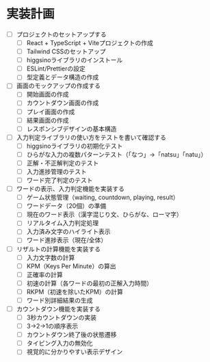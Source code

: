 # 実装計画

- [ ] プロジェクトのセットアップする
  - [ ] React + TypeScript + Viteプロジェクトの作成
  - [ ] Tailwind CSSのセットアップ
  - [ ] higgsinoライブラリのインストール
  - [ ] ESLint/Prettierの設定
  - [ ] 型定義とデータ構造の作成

- [ ] 画面のモックアップの作成する
  - [ ] 開始画面の作成
  - [ ] カウントダウン画面の作成
  - [ ] プレイ画面の作成
  - [ ] 結果画面の作成
  - [ ] レスポンシブデザインの基本構造

- [ ] 入力判定ライブラリの使い方をテストを書いて確認する
  - [ ] higgsinoライブラリの初期化テスト
  - [ ] ひらがな入力の複数パターンテスト（「なつ」→「natsu」「natu」）
  - [ ] 正解・不正解判定のテスト
  - [ ] 入力進捗管理のテスト
  - [ ] ワード完了判定のテスト

- [ ] ワードの表示、入力判定機能を実装する
  - [ ] ゲーム状態管理（waiting, countdown, playing, result）
  - [ ] ワードデータ（20個）の準備
  - [ ] 現在のワード表示（漢字混じり文、ひらがな、ローマ字）
  - [ ] リアルタイム入力判定処理
  - [ ] 入力済み文字のハイライト表示
  - [ ] ワード進捗表示（現在/全体）

- [ ] リザルトの計算機能を実装する
  - [ ] 入力文字数の計算
  - [ ] KPM（Keys Per Minute）の算出
  - [ ] 正確率の計算
  - [ ] 初速の計算（各ワードの最初の正解入力時間）
  - [ ] RKPM（初速を除いたKPM）の計算
  - [ ] ワード別詳細結果の生成

- [ ] カウントダウン機能を実装する
  - [ ] 3秒カウントダウンの実装
  - [ ] 3→2→1の順序表示
  - [ ] カウントダウン終了後の状態遷移
  - [ ] タイピング入力の無効化
  - [ ] 視覚的に分かりやすい表示デザイン
